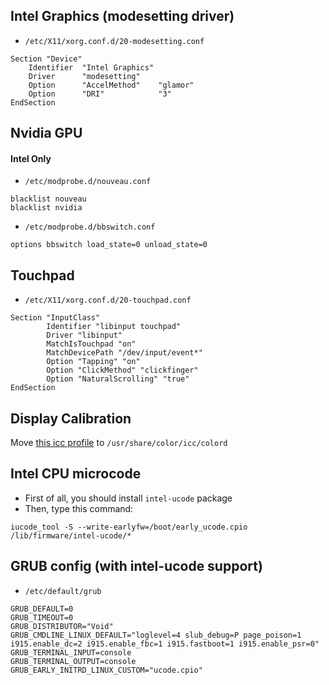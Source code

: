 ## Intel Graphics (modesetting driver)
- `/etc/X11/xorg.conf.d/20-modesetting.conf`
```
Section "Device"
    Identifier  "Intel Graphics"
    Driver      "modesetting"
    Option      "AccelMethod"    "glamor"
    Option      "DRI"            "3"
EndSection
```

## Nvidia GPU
#### Intel Only
- `/etc/modprobe.d/nouveau.conf`
```
blacklist nouveau
blacklist nvidia
```
- `/etc/modprobe.d/bbswitch.conf`
```
options bbswitch load_state=0 unload_state=0
```

## Touchpad
- `/etc/X11/xorg.conf.d/20-touchpad.conf`
```
Section "InputClass"
        Identifier "libinput touchpad"
        Driver "libinput"
        MatchIsTouchpad "on"
        MatchDevicePath "/dev/input/event*"
        Option "Tapping" "on"
        Option "ClickMethod" "clickfinger"
        Option "NaturalScrolling" "true"
EndSection
```


## Display Calibration
Move [this icc profile](https://www.notebookcheck.net/uploads/tx_nbc2/NV156FHM_N61.icm "this icc profile") to `/usr/share/color/icc/colord`


## Intel CPU microcode
- First of all, you should install `intel-ucode` package
- Then, type this command:
```
iucode_tool -S --write-earlyfw=/boot/early_ucode.cpio /lib/firmware/intel-ucode/*
```

## GRUB config (with intel-ucode support)
- `/etc/default/grub`
```
GRUB_DEFAULT=0
GRUB_TIMEOUT=0
GRUB_DISTRIBUTOR="Void"
GRUB_CMDLINE_LINUX_DEFAULT="loglevel=4 slub_debug=P page_poison=1 i915.enable_dc=2 i915.enable_fbc=1 i915.fastboot=1 i915.enable_psr=0"
GRUB_TERMINAL_INPUT=console
GRUB_TERMINAL_OUTPUT=console
GRUB_EARLY_INITRD_LINUX_CUSTOM="ucode.cpio"
```
